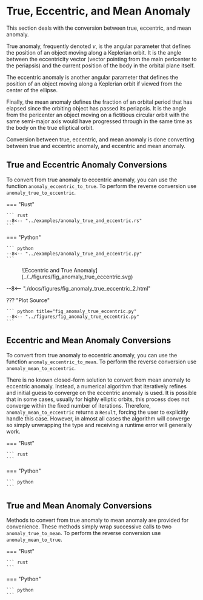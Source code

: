 # True, Eccentric, and Mean Anomaly

This section deals with the conversion between true, eccentric, and mean 
anomaly. 

True anomaly, frequently denoted $\nu$, is the angular parameter that defines 
the position of an object moving along a Keplerian orbit. It is the angle 
between the eccentricity vector (vector pointing from the main pericenter to 
the periapsis) and the current position of the body in the orbital plane itself.

The eccentric anomaly is another angular parameter that defines the position 
of an object moving along a Keplerian orbit if viewed from the center of the 
ellipse. 

Finally, the mean anomaly defines the fraction of an orbital period that has 
elapsed since the orbiting object has passed its periapsis. It is the angle 
from the pericenter an object moving on a fictitious circular orbit with the 
same semi-major axis would have progressed through in the same time as the 
body on the true elliptical orbit.

Conversion between true, eccentric, and mean anomaly is done converting 
between true and eccentric anomaly, and eccentric and mean anomaly.

## True and Eccentric Anomaly Conversions

To convert from true anomaly to eccentric anomaly, you can use the function 
`anomaly_eccentric_to_true`. To perform the reverse conversion use 
`anomaly_true_to_eccentric`.

=== "Rust"

    ``` rust
    --8<-- "../examples/anomaly_true_and_eccentric.rs"
    ```

=== "Python"

    ``` python
    --8<-- "../examples/anomaly_true_and_eccentric.py"
    ```
<figure markdown> 
![Eccentric and True Anomaly](../../figures/fig_anomaly_true_eccentric.svg)
</figure>

--8<-- "./docs/figures/fig_anomaly_true_eccentric_2.html"

??? "Plot Source"
    
    ``` python title="fig_anomaly_true_eccentric.py"
    --8<-- "../figures/fig_anomaly_true_eccentric.py"
    ```

## Eccentric and Mean Anomaly Conversions

To convert from true anomaly to eccentric anomaly, you can use the function
`anomaly_eccentric_to_mean`. To perform the reverse conversion use
`anomaly_mean_to_eccentric`. 

There is no known closed-form solution to 
convert from mean anomaly to eccentric anomaly. Instead, a numerical 
algorithm that iteratively refines and initial guess to converge on the 
eccentric anomaly is used. It is possible that in some cases, usually for 
highly elliptic orbits, this process does not converge within the fixed 
number of iterations. Therefore, `anomaly_mean_to_eccentric` returns a 
`Result`, forcing the user to explicitly handle this case. However, in 
almost all cases the algorithm will converge so simply unwrapping the type 
and receiving a runtime error will generally work.

=== "Rust"

    ``` rust
    ```

=== "Python"

    ``` python
    ```

## True and Mean Anomaly Conversions

Methods to convert from true anomaly to mean anomaly are 
provided for convenience. These methods simply wrap successive calls to two 
`anomaly_true_to_mean`. To perform the reverse conversion use
`anomaly_mean_to_true`.

=== "Rust"

    ``` rust
    ```

=== "Python"

    ``` python
    ```